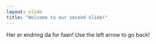 ```yaml
---
layout: slide
title: "Welcome to our second slide!"
---
```

Her er endring da for faan!
Use the left arrow to go back!
